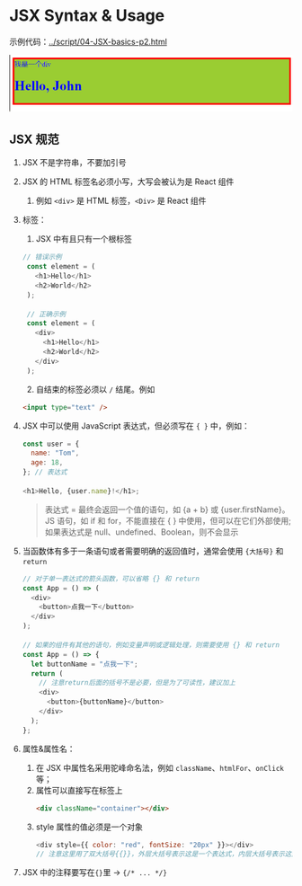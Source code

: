 # JSX Syntax & Usage

示例代码：[../script/04-JSX-basics-p2.html](../script/04-JSX-basics-p2.html)

![text](./image/04-JSX-example.png)

## JSX 规范

1. JSX 不是字符串，不要加引号
2. JSX 的 HTML 标签名必须小写，大写会被认为是 React 组件
   1. 例如 `<div>` 是 HTML 标签，`<Div>` 是 React 组件
3. 标签：

   1. JSX 中有且只有一个根标签

   ```js
   // 错误示例
    const element = (
      <h1>Hello</h1>
      <h2>World</h2>
    );

    // 正确示例
    const element = (
      <div>
        <h1>Hello</h1>
        <h2>World</h2>
      </div>
    );
   ```

   2. 自结束的标签必须以 `/` 结尾。例如

   ```html
   <input type="text" />
   ```

4. JSX 中可以使用 JavaScript 表达式，但必须写在 `{ }` 中，例如：

   ```js
   const user = {
     name: "Tom",
     age: 18,
   }; // 表达式

   <h1>Hello, {user.name}!</h1>;
   ```

   > 表达式 = 最终会返回一个值的语句，如 {a + b} 或 {user.firstName}。JS 语句，如 if 和 for，不能直接在 { } 中使用，但可以在它们外部使用; 如果表达式是 null、undefined、Boolean，则不会显示

5. 当函数体有多于一条语句或者需要明确的返回值时，通常会使用 `{大括号}` 和 `return`

   ```js
   // 对于单一表达式的箭头函数，可以省略 {} 和 return
   const App = () => (
     <div>
       <button>点我一下</button>
     </div>
   );

   // 如果的组件有其他的语句，例如变量声明或逻辑处理，则需要使用 {} 和 return
   const App = () => {
     let buttonName = "点我一下";
     return (
       // 注意return后面的括号不是必要，但是为了可读性，建议加上
       <div>
         <button>{buttonName}</button>
       </div>
     );
   };
   ```

6. 属性&属性名：
   1. 在 JSX 中属性名采用驼峰命名法，例如 `className`、`htmlFor`、`onClick` 等；
   2. 属性可以直接写在标签上
      ```html
      <div className="container"></div>
      ```
   3. style 属性的值必须是一个对象
      ```js
      <div style={{ color: "red", fontSize: "20px" }}></div>
      // 注意这里用了双大括号{{}}，外层大括号表示这是一个表达式，内层大括号表示这是一个对象
      ```
7. JSX 中的注释要写在`{}`里 -> `{/* ... */}`
